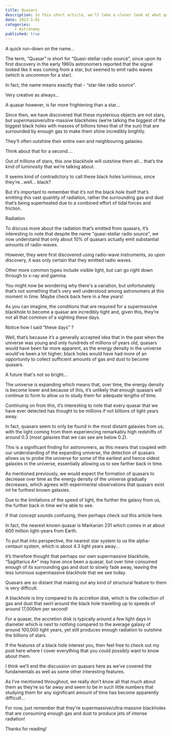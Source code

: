 ```yaml
---
title: Quasars
description: In this short article, we'll take a closer look at what quasars are exactly, and their existence going forward in the universe. 
date: 2023-1-01
categories:
    - Astronomy
published: true
---
```


A quick run-down on the name...

The term, “Quasar” is short for “Quasi-stellar radio source”, since upon its first discovery in the early 1960s astronomers reported that the signal looked like it was coming from a star, but seemed to emit radio waves (which is uncommon for a star). 

In fact, the name means exactly that - “star-like radio source".

Very creative as always… 

A quasar however, is far more frightening than a star...

Since then, we have discovered that these mysterious objects are not stars, but supermassive/ultra-massive blackholes (we’re talking the biggest of the biggest black holes with masses of billions times that of the sun) that are surrounded by enough gas to make them shine incredibly brightly. 

They’ll often outshine their entire own and neighbouring galaxies. 

Think about that for a second…. 

Out of trillions of stars, this one blackhole will outshine them all… that’s the kind of luminosity that we’re talking about.

It seems kind of contradictory to call these black holes luminous, since they’re...well... black?

But it’s important to remember that it’s not the black hole itself that’s emitting this vast quantity of radiation, rather the surrounding gas and dust that’s being superheated due to a combined effort of tidal forces and friction.

Radiation

To discuss more about the radiation that’s emitted from quasars, it’s interesting to note that despite the name "quasi-stellar radio source", we now understand that only about 10% of quasars actually emit substantial amounts of radio-waves. 

However, they were first discovered using radio-wave instruments, so upon discovery, it was only certain that they emitted radio waves.

Other more common types include visible light, but can go right down through to x-ray and gamma. 

You might now be wondering why there's a variation, but unfortunately that’s not something that’s very well understood among astronomers at this moment in time. Maybe check back here in a few years! 

As you can imagine, the conditions that are required for a supermassive blackhole to become a quasar are incredibly tight and, given this, they’re not all that common of a sighting these days.

Notice how I said “these days” ? 

Well, that’s because it’s a generally accepted idea that in the past when the universe was young and only hundreds of millions of years old, quasars would have been far more apparent, as the energy density in the universe would've been a lot higher; black holes would have had more of an opportunity to collect sufficient amounts of gas and dust to become quasars. 

A future that's not so bright...

The universe is expanding which means that, over time, the energy density is become lower and because of this, it’s unlikely that enough quasars will continue to form to allow us to study them for adequate lengths of time.

Continuing on from this, it’s interesting to note that every quasar that we have ever detected has thought to be millions if not billions of light years away. 

In fact, quasars seem to only be found in the most distant galaxies from us, with the light coming from them experiencing remarkably high redshifts of around 0.3 (most galaxies that we can see are below 0.2). 

This is a significant finding for astronomers, as this means that coupled with our understanding of the expanding universe, the detection of quasars allows us to probe the universe for some of the earliest and hence oldest galaxies in the universe, essentially allowing us to see farther back in time. 

As mentioned previously, we would expect the formation of quasars to decrease over time as the energy density of the universe gradually decreases, which agrees with experimental observations that quasars exist int he furthest known galaxies. 

Due to the limitations of the speed of light, the further the galaxy from us, the further back in time we're able to see.

If that concept sounds confusing, then perhaps check out this article here.

In fact, the nearest known quasar is Markarian 231 which comes in at about 600 million light-years from Earth. 

To put that into perspective, the nearest star system to us the alpha-centauri system, which is about 4.3 light years away...

It’s therefore thought that perhaps our own supermassive blackhole, “Sagittarius A*” may have once been a quasar, but over time consumed enough of its surrounding gas and dust to slowly fade away, leaving the less luminous supermassive blackhole that we see today.

Quasars are so distant that making out any kind of structural feature to them is very difficult.

A blackhole is tiny compared to its accretion disk, which is the collection of gas and dust that swirl around the black hole travelling up to speeds of around 17,000km per second!

For a quasar, the accretion disk is typically around a few light days in diameter which is next to nothing compared to the average galaxy of around 100,000 light years, yet still produces enough radiation to outshine the billions of stars.

If the features of a black hole interest you, then feel free to check out my post here where I cover everything that you could possibly want to know about them. 

I think we’ll end the discussion on quasars here as we’ve covered the fundamentals as well as some other interesting features. 

As I’ve mentioned throughout, we really don’t know all that much about them as they’re so far away and seem to be in such little numbers that studying them for any significant amount of time has become apparently difficult...

For now, just remember that they're supermassive/ultra-massive blackholes that are consuming enough gas and dust to produce jets of intense radiation!

Thanks for reading!













 
